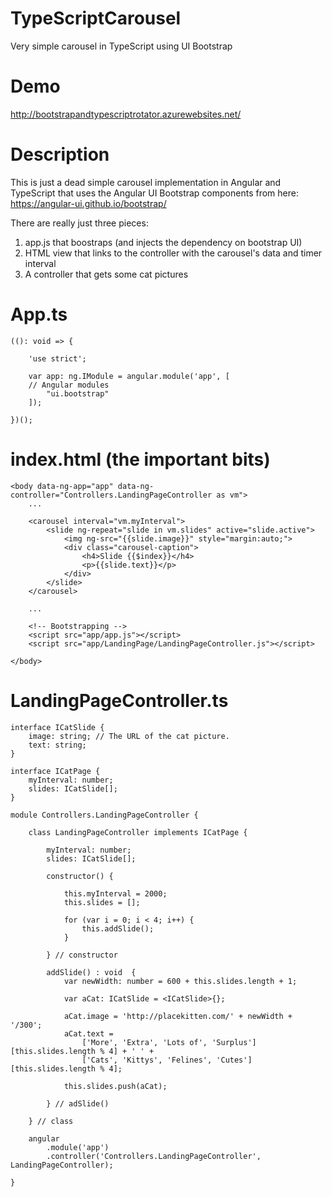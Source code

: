 # TypeScriptCarousel
Very simple carousel in TypeScript using UI Bootstrap

# Demo
http://bootstrapandtypescriptrotator.azurewebsites.net/

# Description
This is just a dead simple carousel implementation in Angular and TypeScript that uses the Angular UI Bootstrap components from here: https://angular-ui.github.io/bootstrap/

There are really just three pieces:
1. app.js that boostraps (and injects the dependency on bootstrap UI)
2. HTML view that links to the controller with the carousel's data and timer interval
3. A controller that gets some cat pictures

# App.ts

    ((): void => {
    
        'use strict';
    
        var app: ng.IModule = angular.module('app', [ 
        // Angular modules 
            "ui.bootstrap"
        ]);
        
    })();

# index.html (the important bits)

    <body data-ng-app="app" data-ng-controller="Controllers.LandingPageController as vm">
        ...

        <carousel interval="vm.myInterval">
            <slide ng-repeat="slide in vm.slides" active="slide.active">
                <img ng-src="{{slide.image}}" style="margin:auto;">
                <div class="carousel-caption">
                    <h4>Slide {{$index}}</h4>
                    <p>{{slide.text}}</p>
                </div>
            </slide>
        </carousel>

        ...
        
        <!-- Bootstrapping -->
        <script src="app/app.js"></script>
        <script src="app/LandingPage/LandingPageController.js"></script>

    </body>
    
# LandingPageController.ts

    interface ICatSlide {
        image: string; // The URL of the cat picture.
        text: string;
    }

    interface ICatPage {
        myInterval: number;
        slides: ICatSlide[];
    }

    module Controllers.LandingPageController {

        class LandingPageController implements ICatPage {
        
            myInterval: number;
            slides: ICatSlide[]; 
         
            constructor() {

                this.myInterval = 2000;
                this.slides = [];

                for (var i = 0; i < 4; i++) {
                    this.addSlide();
                }

            } // constructor

            addSlide() : void  {
                var newWidth: number = 600 + this.slides.length + 1;

                var aCat: ICatSlide = <ICatSlide>{};

                aCat.image = 'http://placekitten.com/' + newWidth + '/300';
                aCat.text =
                    ['More', 'Extra', 'Lots of', 'Surplus'][this.slides.length % 4] + ' ' +
                    ['Cats', 'Kittys', 'Felines', 'Cutes'][this.slides.length % 4];

                this.slides.push(aCat);

            } // adSlide()

        } // class

        angular
            .module('app')
            .controller('Controllers.LandingPageController', LandingPageController);

    }





